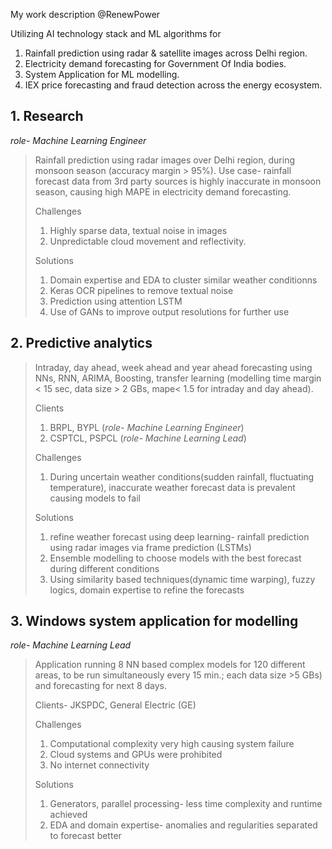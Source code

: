 My work description @RenewPower 

Utilizing AI technology stack and ML algorithms for
  1. Rainfall prediction using radar & satellite images across Delhi region.
  2. Electricity demand forecasting for Government Of India bodies.
  3. System Application for ML modelling.
  4. IEX price forecasting and fraud detection across the energy ecosystem.




## 1. **Research**
*role- Machine Learning Engineer*
> Rainfall prediction using radar images over Delhi region, during monsoon season (accuracy margin > 95%). Use case- rainfall forecast data from 3rd party sources is highly inaccurate in monsoon season, causing high MAPE in electricity demand forecasting.
>
> Challenges 
> 1. Highly sparse data, textual noise in images
> 2. Unpredictable cloud movement and reflectivity.
> 
> Solutions  
> 1. Domain expertise and EDA to cluster similar weather conditionns
> 2. Keras OCR pipelines to remove textual noise
> 3. Prediction using attention LSTM
> 4. Use of GANs to improve output resolutions for further use

## 2. **Predictive analytics**

> Intraday, day ahead, week ahead and year ahead forecasting using NNs, RNN, ARIMA, Boosting, transfer learning (modelling time margin < 15 sec, data size > 2 GBs, mape< 1.5 for intraday and day ahead).
> 
> Clients
> 1. BRPL, BYPL (*role- Machine Learning Engineer*)
> 2. CSPTCL, PSPCL (*role- Machine Learning Lead*)
> 
> Challenges 
> 1. During uncertain weather conditions(sudden rainfall, fluctuating temperature), inaccurate weather forecast data is prevalent causing models to fail
> 
> Solutions
> 1. refine weather forecast using deep learning- rainfall prediction using radar images via frame prediction (LSTMs)
> 2. Ensemble modelling to choose models with the best forecast during different conditions
> 3. Using similarity based techniques(dynamic time warping), fuzzy logics, domain expertise to refine the forecasts

## 3. **Windows system application for modelling** 
*role- Machine Learning Lead*

> Application running 8 NN based complex models for 120 different areas, to be run simultaneously every 15 min.; each data size >5 GBs) and forecasting for next 8 days.
> 
> Clients- JKSPDC, General Electric (GE)
> 
> Challenges 
> 1. Computational complexity very high causing system failure 
> 2. Cloud systems and GPUs were prohibited
> 3. No internet connectivity 
> 
> Solutions 
> 1. Generators, parallel processing- less time complexity and runtime achieved 
> 2. EDA and domain expertise- anomalies and regularities separated to forecast better


